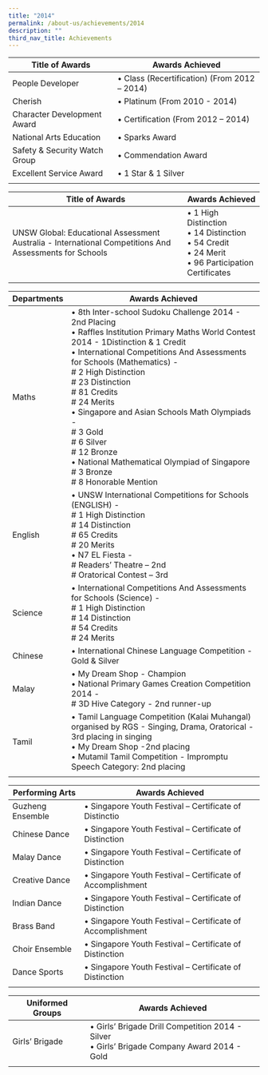 ```yaml
---
title: "2014"
permalink: /about-us/achievements/2014
description: ""
third_nav_title: Achievements
---
```

| Title of Awards | Awards Achieved |
|---|---|
| People Developer | • Class (Recertification) (From 2012 – 2014) |
| Cherish | • Platinum (From 2010 - 2014) |
|  Character Development Award  | • Certification (From 2012 – 2014)  |
|  National Arts Education  | • Sparks Award  |
|  Safety & Security Watch Group | • Commendation Award  |
|  Excellent Service Award  | • 1 Star & 1 Silver  |
| | |

| Title of Awards  | Awards Achieved |
|---|---|
| UNSW Global: Educational Assessment Australia - International Competitions And Assessments for Schools | • 1 High Distinction<br>• 14 Distinction<br>• 54 Credit<br>• 24 Merit<br>• 96 Participation Certificates |
| | |

| Departments | Awards Achieved |
|---|---|
| Maths | • 8th Inter-school Sudoku Challenge 2014 - 2nd Placing<br>• Raffles Institution Primary Maths World Contest 2014 - 1Distinction & 1 Credit<br>• International Competitions And Assessments for Schools (Mathematics) - <br># 2 High Distinction<br># 23 Distinction<br># 81 Credits<br># 24 Merits<br>• Singapore and Asian Schools Math Olympiads - <br># 3 Gold<br># 6 Silver<br># 12 Bronze<br>• National Mathematical Olympiad of Singapore<br># 3 Bronze<br># 8 Honorable Mention |
| English | • UNSW International Competitions for Schools (ENGLISH) -<br># 1 High Distinction<br># 14 Distinction<br># 65 Credits<br># 20 Merits<br>• N7 EL Fiesta - <br># Readers’ Theatre – 2nd<br># Oratorical Contest – 3rd |
| Science | • International Competitions And Assessments for Schools (Science) -  <br># 1 High Distinction<br># 14 Distinction<br># 54 Credits<br># 24 Merits |
| Chinese | • International Chinese Language Competition - Gold & Silver |
| Malay | • My Dream Shop - Champion<br>• National Primary Games Creation Competition 2014 - <br># 3D Hive Category - 2nd runner-up |
| Tamil | • Tamil Language Competition (Kalai Muhangal) organised by RGS - Singing, Drama, Oratorical - 3rd placing in singing<br>• My Dream Shop -2nd placing<br>• Mutamil Tamil Competition  - Impromptu Speech Category: 2nd placing |
| | |

| Performing Arts | Awards Achieved |
|---|---|
| Guzheng Ensemble | • Singapore Youth Festival – Certificate of Distinctio |
|  Chinese Dance | • Singapore Youth Festival – Certificate of Distinction |
|  Malay Dance | • Singapore Youth Festival – Certificate of Distinction |
|  Creative Dance | • Singapore Youth Festival – Certificate of Accomplishment |
|  Indian Dance | • Singapore Youth Festival – Certificate of Distinction |
|  Brass Band | • Singapore Youth Festival – Certificate of Accomplishment |
|  Choir Ensemble | • Singapore Youth Festival – Certificate of Distinction |
|  Dance Sports | • Singapore Youth Festival – Certificate of Distinction |
| | | 

| Uniformed Groups | Awards Achieved |
|---|---|
| Girls’ Brigade | • Girls’ Brigade Drill Competition 2014 - Silver<br>• Girls’ Brigade Company Award 2014 - Gold |
| | | 